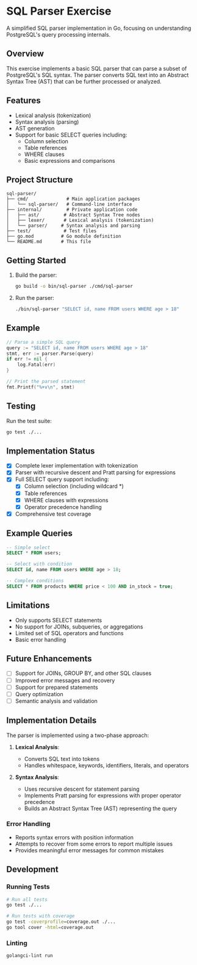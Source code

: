 # SQL Parser Exercise

A simplified SQL parser implementation in Go, focusing on understanding PostgreSQL's query processing internals.

## Overview

This exercise implements a basic SQL parser that can parse a subset of PostgreSQL's SQL syntax. The parser converts SQL text into an Abstract Syntax Tree (AST) that can be further processed or analyzed.

## Features

- Lexical analysis (tokenization)
- Syntax analysis (parsing)
- AST generation
- Support for basic SELECT queries including:
  - Column selection
  - Table references
  - WHERE clauses
  - Basic expressions and comparisons

## Project Structure

```
sql-parser/
├── cmd/              # Main application packages
│   └── sql-parser/   # Command-line interface
├── internal/         # Private application code
│   ├── ast/         # Abstract Syntax Tree nodes
│   ├── lexer/       # Lexical analysis (tokenization)
│   └── parser/     # Syntax analysis and parsing
├── test/            # Test files
├── go.mod          # Go module definition
└── README.md       # This file
```

## Getting Started

1. Build the parser:

   ```bash
   go build -o bin/sql-parser ./cmd/sql-parser
   ```

2. Run the parser:

   ```bash
   ./bin/sql-parser "SELECT id, name FROM users WHERE age > 18"
   ```

## Example

```go
// Parse a simple SQL query
query := "SELECT id, name FROM users WHERE age > 18"
stmt, err := parser.Parse(query)
if err != nil {
    log.Fatal(err)
}

// Print the parsed statement
fmt.Printf("%+v\n", stmt)
```

## Testing

Run the test suite:

```bash
go test ./...
```

## Implementation Status

- [x] Complete lexer implementation with tokenization
- [x] Parser with recursive descent and Pratt parsing for expressions
- [x] Full SELECT query support including:
  - [x] Column selection (including wildcard *)
  - [x] Table references
  - [x] WHERE clauses with expressions
  - [x] Operator precedence handling
- [x] Comprehensive test coverage

## Example Queries

```sql
-- Simple select
SELECT * FROM users;

-- Select with condition
SELECT id, name FROM users WHERE age > 18;

-- Complex conditions
SELECT * FROM products WHERE price < 100 AND in_stock = true;
```

## Limitations

- Only supports SELECT statements
- No support for JOINs, subqueries, or aggregations
- Limited set of SQL operators and functions
- Basic error handling

## Future Enhancements

- [ ] Support for JOINs, GROUP BY, and other SQL clauses
- [ ] Improved error messages and recovery
- [ ] Support for prepared statements
- [ ] Query optimization
- [ ] Semantic analysis and validation

## Implementation Details

The parser is implemented using a two-phase approach:

1. **Lexical Analysis**:
   - Converts SQL text into tokens
   - Handles whitespace, keywords, identifiers, literals, and operators

2. **Syntax Analysis**:
   - Uses recursive descent for statement parsing
   - Implements Pratt parsing for expressions with proper operator precedence
   - Builds an Abstract Syntax Tree (AST) representing the query

### Error Handling

- Reports syntax errors with position information
- Attempts to recover from some errors to report multiple issues
- Provides meaningful error messages for common mistakes

## Development

### Running Tests

```bash
# Run all tests
go test ./...

# Run tests with coverage
go test -coverprofile=coverage.out ./...
go tool cover -html=coverage.out
```

### Linting

```bash
golangci-lint run
```
